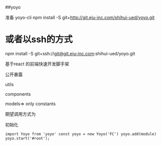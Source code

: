 ##yoyo

准备 yoyo-cli
npm install -S git+http://git.eju-inc.com/shihui-ued/yoyo.git
#   或者以ssh的方式
npm install -S git+ssh://git@git.eju-inc.com:shihui-ued/yoyo.git

基于react 的前端快速开发脚手架

公开暴露

utils

components

models=> only constants



期望调用方式为

初始化

`
import Yoyo from 'yoyo'
const yoyo = new Yoyo('FC')
yoyo.add(module)
yoyo.start('#root');
`

